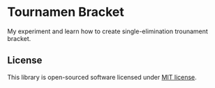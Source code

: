 # Tournamen Bracket

My experiment and learn how to create single-elimination trounament bracket.

## License

This library is open-sourced software licensed under [MIT license](LICENSE.md).